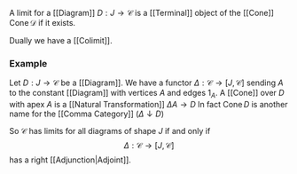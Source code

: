 A limit for a [[Diagram]] $D:J\to \mathcal{C}$ 
is a [[Terminal]] object of the [[Cone]] $\operatorname{Cone}\mathcal{D}$ if it exists.

Dually we have a [[Colimit]].

### Example
Let $D:J\to \mathcal{C}$ be a [[Diagram]].
We have a functor $\Delta:\mathcal{C}\to[J,\mathcal{C}]$ sending $A$ to the constant [[Diagram]]
with vertices $A$ and edges $1_{A}$.
A [[Cone]] over $D$ with apex $A$ is a [[Natural Transformation]] $\Delta A\to D$
In fact $\operatorname{Cone}D$ is another name for the [[Comma Category]] $(\Delta\downarrow D)$ 

So $\mathcal{C}$ has limits for all diagrams of shape $J$
if and only if
$$
\Delta:\mathcal{C}\to[J,\mathcal{C}]
$$
has a right [[Adjunction|Adjoint]].

